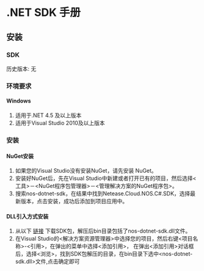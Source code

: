 # .NET SDK 手册

## 安装

### SDK

历史版本: 无

### 环境要求

#### Windows 

1. 适用于.NET 4.5 及以上版本
2. 适用于Visual Studio 2010及以上版本

### 安装

#### NuGet安装 

1. 如果您的Visual Studio没有安装NuGet，请先安装 NuGet。
2. 安装好NuGet后，先在Visual Studio中新建或者打开已有的项目，然后选择<工具>－<NuGet程序包管理器>－<管理解决方案的NuGet程序包>。
3. 搜索nos-dotnet-sdk，在结果中找到Netease.Cloud.NOS.C#.SDK，选择最新版本，点击安装，成功后添加到项目应用中。

#### DLL引入方式安装

1. 从以下 [链接](http://public-cloud-resouce.nos-eastchina1.126.net/nos-net-sdk-1.0.0.rar) 下载SDK包，解压后bin目录包括了nos-dotnet-sdk.dll文件。
2. 在Visual Studio的<解决方案资源管理器>中选择您的项目，然后右键<项目名称>-<引用>，在弹出的菜单中选择<添加引用>， 在弹出<添加引用>对话框后，选择<浏览>，找到SDK包解压的目录，在bin目录下选中<nos-dotnet-sdk.dll>文件,点击确定即可

